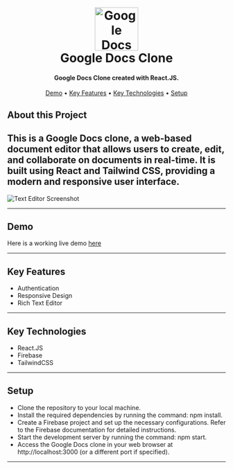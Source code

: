 <h1 align="center">
  <a href="https://google-docs-clone-martstech.vercel.app/">
      <img width="100px" src="https://cdn.worldvectorlogo.com/logos/google-docs-icon-2.svg" alt="Google Docs Logo" />
  </a>
  <br />
  Google Docs Clone
  <br />
</h1>

<h4 align="center">
   Google Docs Clone created with React.JS</a>.
</h4>

<p align="center">
  <a href="#demo">Demo</a> •
  <a href="#key-features">Key Features</a> •
  <a href="#key-technologies">Key Technologies</a> •
  <a href="#setup">Setup</a> 
</p>

## About this Project
This is a Google Docs clone, a web-based document editor that allows users to create, edit, and collaborate on documents in real-time. It is built using React and Tailwind CSS, providing a modern and responsive user interface.
---

![Text Editor Screenshot](https://github.com/Darbarvali/Google-Docs/assets/84654043/fc8fc277-6e1d-4baf-842e-e7177f73080d)

---

## Demo
Here is a working live demo [here](https://darbarvali-docs.web.app/)  

---

## Key Features

- Authentication
- Responsive Design
- Rich Text Editor

---

## Key Technologies

- React.JS
- Firebase
- TailwindCSS

---

## Setup

- Clone the repository to your local machine.
- Install the required dependencies by running the command: npm install.
- Create a Firebase project and set up the necessary configurations. Refer to the Firebase documentation for detailed instructions.
- Start the development server by running the command: npm start.
- Access the Google Docs clone in your web browser at http://localhost:3000 (or a different port if specified).
---




